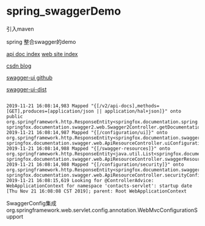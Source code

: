# spring_swaggerDemo

引入maven

spring 整合swagger的demo

[api doc index](http://127.0.0.1:8080/swagger-spring/swagger/index.html)
[web site index](http://127.0.0.1:8080/swagger-spring/index.jsp)

[csdn blog](https://blog.csdn.net/qq_35192741/article/details/79498675)

[swagger-ui github](https://github.com/swagger-api/swagger-ui)

[swagger-ui-dist](https://www.npmjs.com/package/swagger-ui-dist)

```

2019-11-21 16:08:14,983 Mapped "{[/v2/api-docs],methods=[GET],produces=[application/json || application/hal+json]}" onto public org.springframework.http.ResponseEntity<springfox.documentation.spring.web.json.Json> springfox.documentation.swagger2.web.Swagger2Controller.getDocumentation(java.lang.String,javax.servlet.http.HttpServletRequest) 
2019-11-21 16:08:14,987 Mapped "{[/configuration/ui]}" onto org.springframework.http.ResponseEntity<springfox.documentation.swagger.web.UiConfiguration> springfox.documentation.swagger.web.ApiResourceController.uiConfiguration() 
2019-11-21 16:08:14,988 Mapped "{[/swagger-resources]}" onto org.springframework.http.ResponseEntity<java.util.List<springfox.documentation.swagger.web.SwaggerResource>> springfox.documentation.swagger.web.ApiResourceController.swaggerResources() 
2019-11-21 16:08:14,988 Mapped "{[/configuration/security]}" onto org.springframework.http.ResponseEntity<springfox.documentation.swagger.web.SecurityConfiguration> springfox.documentation.swagger.web.ApiResourceController.securityConfiguration() 
2019-11-21 16:08:15,619 Looking for @ControllerAdvice: WebApplicationContext for namespace 'contacts-servlet': startup date [Thu Nov 21 16:08:08 CST 2019]; parent: Root WebApplicationContext 

```

SwaggerConfig集成org.springframework.web.servlet.config.annotation.WebMvcConfigurationSupport

